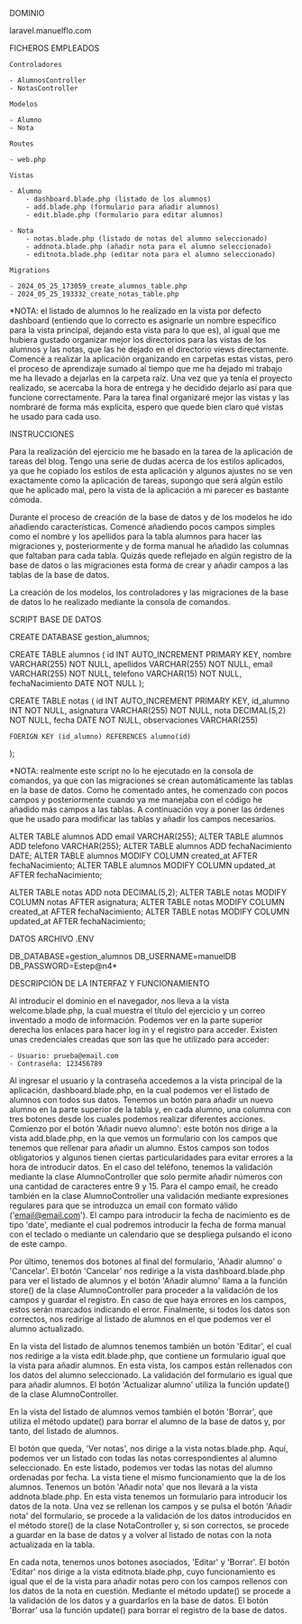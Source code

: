 DOMINIO

laravel.manuelflo.com


FICHEROS EMPLEADOS

    Controladores

    - AlumnosController
    - NotasController

    Modelos

    - Alumno
    - Nota

    Routes

    - web.php

    Vistas

    - Alumno
        - dashboard.blade.php (listado de los alumnos)
        - add.blade.php (formulario para añadir alumnos)
        - edit.blade.php (formulario para editar alumnos)

    - Nota
        - notas.blade.php (listado de notas del alumno seleccionado)
        - addnota.blade.php (añadir nota para el alumno seleccionado)
        - editnota.blade.php (editar nota para el alumno seleccionado)
    
    Migrations

    - 2024_05_25_173059_create_alumnos_table.php
    - 2024_05_25_193332_create_notas_table.php

*NOTA: el listado de alumnos lo he realizado en la vista por defecto dashboard (entiendo que lo correcto es asignarle un nombre específico para la vista principal, dejando esta vista para lo que es), al igual que me hubiera gustado organizar mejor los directorios para las vistas de los alumnos y las notas, que las he dejado en el directorio views directamente. Comencé a realizar la aplicación organizando en carpetas estas vistas, pero el proceso de aprendizaje sumado al tiempo que me ha dejado mi trabajo me ha llevado a dejarlas en la carpeta raíz. Una vez que ya tenía el proyecto realizado, se acercaba la hora de entrega y he decidido dejarlo así para que funcione correctamente. Para la tarea final organizaré mejor las vistas y las nombraré de forma más explícita, espero que quede bien claro qué vistas he usado para cada uso.


INSTRUCCIONES

Para la realización del ejercicio me he basado en la tarea de la aplicación de tareas del blog. Tengo una serie de dudas acerca de los estilos aplicados, ya que he copiado los estilos de esta aplicación y algunos ajustes no se ven exactamente como la aplicación de tareas, supongo que será algún estilo que he aplicado mal, pero la vista de la aplicación a mi parecer es bastante cómoda.

Durante el proceso de creación de la base de datos y de los modelos he ido añadiendo características. Comencé añadiendo pocos campos simples como el nombre y los apellidos para la tabla alumnos para hacer las migraciones y, posteriormente y de forma manual he añadido las columnas que faltaban para cada tabla. Quizás quede reflejado en algún registro de la base de datos o las migraciones esta forma de crear y añadir campos a las tablas de la base de datos.

La creación de los modelos, los controladores y las migraciones de la base de datos lo he realizado mediante la consola de comandos.


SCRIPT BASE DE DATOS

CREATE DATABASE gestion_alumnos;

CREATE TABLE alumnos (
    id INT AUTO_INCREMENT PRIMARY KEY,
    nombre VARCHAR(255) NOT NULL,
    apellidos VARCHAR(255) NOT NULL,
    email VARCHAR(255) NOT NULL,
    telefono VARCHAR(15) NOT NULL,
    fechaNacimiento DATE NOT NULL
);

CREATE TABLE notas (
    id INT AUTO_INCREMENT PRIMARY KEY,
    id_alumno INT NOT NULL,
    asignatura VARCHAR(255) NOT NULL,
    nota DECIMAL(5,2) NOT NULL,
    fecha DATE NOT NULL,
    observaciones VARCHAR(255)

    FOERIGN KEY (id_alumno) REFERENCES alumno(id)
);

*NOTA: realmente este script no lo he ejecutado en la consola de comandos, ya que con las migraciones se crean automáticamente las tablas en la base de datos. Como he comentado antes, he comenzado con pocos campos y posteriormente cuando ya me manejaba con el código he añadido más campos a las tablas. A continuación voy a poner las órdenes que he usado para modificar las tablas y añadir los campos necesarios.

ALTER TABLE alumnos ADD email VARCHAR(255);
ALTER TABLE alumnos ADD telefono VARCHAR(255);
ALTER TABLE alumnos ADD fechaNacimiento DATE;
ALTER TABLE alumnos MODIFY COLUMN created_at AFTER fechaNacimiento;
ALTER TABLE alumnos MODIFY COLUMN updated_at AFTER fechaNacimiento;

ALTER TABLE notas ADD nota DECIMAL(5,2);
ALTER TABLE notas MODIFY COLUMN notas AFTER asignatura;
ALTER TABLE notas MODIFY COLUMN created_at AFTER fechaNacimiento;
ALTER TABLE notas MODIFY COLUMN updated_at AFTER fechaNacimiento;


DATOS ARCHIVO .ENV

DB_DATABASE=gestion_alumnos
DB_USERNAME=manuelDB
DB_PASSWORD=Estep@n4*


DESCRIPCIÓN DE LA INTERFAZ Y FUNCIONAMIENTO

Al introducir el dominio en el navegador, nos lleva a la vista welcome.blade.php, la cual muestra el título del ejercicio y un correo inventado a modo de información. Podemos ver en la parte superior derecha los enlaces para hacer log in y el registro para acceder. Existen unas credenciales creadas que son las que he utilizado para acceder:

    - Usuario: prueba@email.com
    - Contraseña: 123456789

Al ingresar el usuario y la contraseña accedemos a la vista principal de la aplicación, dashboard.blade.php, en la cual podemos ver el listado de alumnos con todos sus datos. Tenemos un botón para añadir un nuevo alumno en la parte superior de la tabla y, en cada alumno, una columna con tres botones desde los cuales podemos realizar diferentes acciones. Comienzo por el botón 'Añadir nuevo alumno': este botón nos dirige a la vista add.blade.php, en la que vemos un formulario con los campos que tenemos que rellenar para añadir un alumno. Estos campos son todos obligatorios y algunos tienen ciertas particularidades para evitar errores a la hora de introducir datos. En el caso del teléfono, tenemos la validación mediante la clase AlumnoController que solo permite añadir números con una cantidad de caracteres entre 9 y 15. Para el campo email, he creado también en la clase AlumnoController una validación mediante expresiones regulares para que se introduzca un email con formato válido ('email@email.com'). El campo para introducir la fecha de nacimiento es de tipo 'date', mediante el cual podremos introducir la fecha de forma manual con el teclado o mediante un calendario que se despliega pulsando el icono de este campo.

Por último, tenemos dos botones al final del formulario, 'Añadir alumno' o 'Cancelar'. El botón 'Cancelar' nos redirige a la vista dashboard.blade.php para ver el listado de alumnos y el botón 'Añadir alumno' llama a la función store() de la clase AlumnoController para proceder a la validación de los campos y guardar el registro. En caso de que haya errores en los campos, estos serán marcados indicando el error. Finalmente, si todos los datos son correctos, nos redirige al listado de alumnos en el que podemos ver el alumno actualizado.

En la vista del listado de alumnos tenemos también un botón 'Editar', el cual nos redirige a la vista edit.blade.php, que contiene un formulario igual que la vista para añadir alumnos. En esta vista, los campos están rellenados con los datos del alumno seleccionado. La validación del formulario es igual que para añadir alumnos. El botón 'Actualizar alumno' utiliza la función update() de la clase AlumnoController.

En la vista del listado de alumnos vemos también el botón 'Borrar', que utiliza el método update() para borrar el alumno de la base de datos y, por tanto, del listado de alumnos.

El botón que queda, 'Ver notas', nos dirige a la vista notas.blade.php. Aquí, podemos ver un listado con todas las notas correspondientes al alumno seleccionado. En este listado, podemos ver todas las notas del alumno ordenadas por fecha. La vista tiene el mismo funcionamiento que la de los alumnos. Tenemos un botón 'Añadir nota' que nos llevará a la vista addnota.blade.php. En esta vista tenemos un formulario para introducir los datos de la nota. Una vez se rellenan los campos y se pulsa el botón 'Añadir nota' del formulario, se procede a la validación de los datos introducidos en el método store() de la clase NotaController y, si son correctos, se procede a guardar en la base de datos y a volver al listado de notas con la nota actualizada en la tabla.

En cada nota, tenemos unos botones asociados, 'Editar' y 'Borrar'. El botón 'Editar' nos dirige a la vista editnota.blade.php, cuyo funcionamiento es igual que el de la vista para añadir notas pero con los campos rellenos con los datos de la nota en cuestión. Mediante el método update() se procede a la validación de los datos y a guardarlos en la base de datos. El botón 'Borrar' usa la función update() para borrar el registro de la base de datos.
